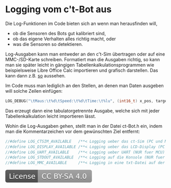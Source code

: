 # Logging vom c't-Bot aus

Die Log-Funktionen im Code bieten sich an wenn man herausfinden will,

* ob die Sensoren des Bots gut kalibriert sind,
* ob das eigene Verhalten alles richtig macht, oder
* was die Sensoren so detektieren.

Log-Ausgaben kann man entweder an den c't-Sim übertragen oder auf eine MMC-/SD-Karte schreiben.
Formatiert man die Ausgaben richtig, so kann man sie später leicht in gängigen Tabellenkalkulationsprogrammen wie beispielsweise Libre Office Calc importieren und grafisch darstellen.
Das kann dann z.B. [so](../../_tmp_trac_wiki_export/ct-Bot-Software-Sensoren/ct-Bot-Software-Sensoren.md#Analyse-des-Maussensors-und-der-Distanzsensoren) aussehen.

Im Code muss man lediglich an den Stellen, an denen man Daten ausgeben will solche Zeilen einfügen:

```C
LOG_DEBUG("\tMaus:\t%d\tSpeed:\t%d\tTime:\t%lu", (int16_t) x_pos, target_speed_r, TIMER_GET_TICKCOUNT_32);
```

Das erzeugt dann eine tabulatorgetrennte Ausgabe, welche sich mit jeder Tabellenkalkulation leicht importieren lässt.

Wohin die Log-Ausgaben gehen, stellt man in der Datei ct-Bot.h ein, indem man die Kommentarzeichen vor dem gewünschten Ziel entfernt:

```C
//#define LOG_CTSIM_AVAILABLE   /**< Logging ueber das ct-Sim (PC und MCU) */
//#define LOG_DISPLAY_AVAILABLE /**< Logging ueber das LCD-Display (PC und MCU) */
//#define LOG_UART_AVAILABLE    /**< Logging ueber UART (NUR fuer MCU) */
//#define LOG_STDOUT_AVAILABLE  /**< Logging auf die Konsole (NUR fuer PC) */
//#define LOG_MMC_AVAILABLE     /**< Logging in eine txt-Datei auf der MMC */
```

[![License: CC BY-SA 4.0](../../License.svg)](https://creativecommons.org/licenses/by-sa/4.0/)
